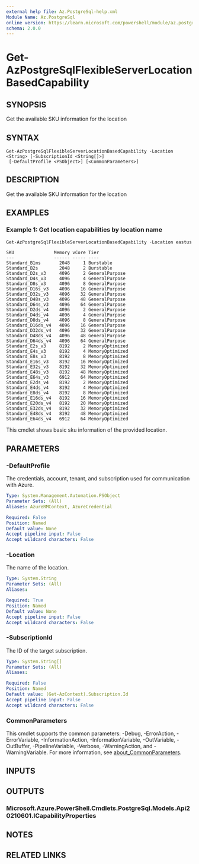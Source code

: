 ```yaml
---
external help file: Az.PostgreSql-help.xml
Module Name: Az.PostgreSql
online version: https://learn.microsoft.com/powershell/module/az.postgresql/get-azpostgresqlflexibleserverlocationbasedcapability
schema: 2.0.0
---
```


# Get-AzPostgreSqlFlexibleServerLocationBasedCapability

## SYNOPSIS
Get the available SKU information for the location

## SYNTAX

```
Get-AzPostgreSqlFlexibleServerLocationBasedCapability -Location <String> [-SubscriptionId <String[]>]
 [-DefaultProfile <PSObject>] [<CommonParameters>]
```

## DESCRIPTION
Get the available SKU information for the location

## EXAMPLES

### Example 1: Get location capabilities by location name
```powershell
Get-AzPostgreSqlFlexibleServerLocationBasedCapability -Location eastus
```

```output
SKU               Memory vCore Tier
---               ------ ----- ----
Standard_B1ms       2048     1 Burstable
Standard_B2s        2048     2 Burstable
Standard_D2s_v3     4096     2 GeneralPurpose
Standard_D4s_v3     4096     4 GeneralPurpose
Standard_D8s_v3     4096     8 GeneralPurpose
Standard_D16s_v3    4096    16 GeneralPurpose
Standard_D32s_v3    4096    32 GeneralPurpose
Standard_D48s_v3    4096    48 GeneralPurpose
Standard_D64s_v3    4096    64 GeneralPurpose
Standard_D2ds_v4    4096     2 GeneralPurpose
Standard_D4ds_v4    4096     4 GeneralPurpose
Standard_D8ds_v4    4096     8 GeneralPurpose
Standard_D16ds_v4   4096    16 GeneralPurpose
Standard_D32ds_v4   4096    32 GeneralPurpose
Standard_D48ds_v4   4096    48 GeneralPurpose
Standard_D64ds_v4   4096    64 GeneralPurpose
Standard_E2s_v3     8192     2 MemoryOptimized
Standard_E4s_v3     8192     4 MemoryOptimized
Standard_E8s_v3     8192     8 MemoryOptimized
Standard_E16s_v3    8192    16 MemoryOptimized
Standard_E32s_v3    8192    32 MemoryOptimized
Standard_E48s_v3    8192    48 MemoryOptimized
Standard_E64s_v3    6912    64 MemoryOptimized
Standard_E2ds_v4    8192     2 MemoryOptimized
Standard_E4ds_v4    8192     4 MemoryOptimized
Standard_E8ds_v4    8192     8 MemoryOptimized
Standard_E16ds_v4   8192    16 MemoryOptimized
Standard_E20ds_v4   8192    20 MemoryOptimized
Standard_E32ds_v4   8192    32 MemoryOptimized
Standard_E48ds_v4   8192    48 MemoryOptimized
Standard_E64ds_v4   6912    64 MemoryOptimized
```

This cmdlet shows basic sku information of the provided location.

## PARAMETERS

### -DefaultProfile
The credentials, account, tenant, and subscription used for communication with Azure.

```yaml
Type: System.Management.Automation.PSObject
Parameter Sets: (All)
Aliases: AzureRMContext, AzureCredential

Required: False
Position: Named
Default value: None
Accept pipeline input: False
Accept wildcard characters: False
```

### -Location
The name of the location.

```yaml
Type: System.String
Parameter Sets: (All)
Aliases:

Required: True
Position: Named
Default value: None
Accept pipeline input: False
Accept wildcard characters: False
```

### -SubscriptionId
The ID of the target subscription.

```yaml
Type: System.String[]
Parameter Sets: (All)
Aliases:

Required: False
Position: Named
Default value: (Get-AzContext).Subscription.Id
Accept pipeline input: False
Accept wildcard characters: False
```

### CommonParameters
This cmdlet supports the common parameters: -Debug, -ErrorAction, -ErrorVariable, -InformationAction, -InformationVariable, -OutVariable, -OutBuffer, -PipelineVariable, -Verbose, -WarningAction, and -WarningVariable. For more information, see [about_CommonParameters](http://go.microsoft.com/fwlink/?LinkID=113216).

## INPUTS

## OUTPUTS

### Microsoft.Azure.PowerShell.Cmdlets.PostgreSql.Models.Api20210601.ICapabilityProperties

## NOTES

## RELATED LINKS
